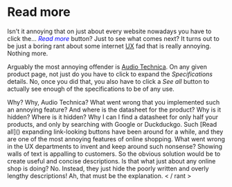 # Read more

Isn't it annoying that on just about every website nowadays you have to click
the<span id="dots">...</span> <span onclick="ToggleState()" id="myBtn"
style="color:blue;cursor:pointer"><em>Read more</em></span> <span
id="readmore0">button? Just to see what comes next? It turns out to be just a
boring rant about some internet
[UX](https://en.wikipedia.org/wiki/User_experience) fad that is really
annoying. Nothing more. </span>

<span id="readmore1"> Arguably the most annoying offender is [Audio
Technica](https://www.audio-technica.com). On any given product page, not just do you
have to click to expand the *Specifications* details. No, once you did that,
you also have to click a *See all* button to actually see enough of the
specifications to be of any use.</span>

<span id="readmore2">
Why? Why, Audio Technica? What went wrong that you
implemented such an annoying feature? And where is the datasheet for the
product? Why is it hidden? Where is it hidden? Why I can I find a datasheet for
only half your products, and only by searching with Google or Duckduckgo.
</span>

<span id="readmore3">
Such [Read all]() expanding link-looking buttons have been around for a while,
and they are one of the most annoying features of online shopping. What went
wrong in the UX departments to invent and keep around such nonsense?
</span>

<span id="readmore4">
Showing walls of text is appalling to customers. So the obvious solution would
be to create useful and concise descriptions.
</span>

<span id="readmore5">
Is that what just about any online shop is doing? No. Instead, they just hide
the poorly written and overly lengthy descriptions! Ah, that must be the
explanation.
</span>

<span id="readmore6">
    < / rant >
</span>

<script language="JavaScript">
<!-- hide this script from old browsers
function ReadMoreChanger(newstate)
{
  var dots = document.getElementById("dots")
  var btnText = document.getElementById("myBtn")
  var moreText0 = document.getElementById("readmore0")
  var moreText1 = document.getElementById("readmore1")
  var moreText2 = document.getElementById("readmore2")
  var moreText3 = document.getElementById("readmore3")
  var moreText4 = document.getElementById("readmore4")
  var moreText5 = document.getElementById("readmore5")
  var moreText6 = document.getElementById("readmore6")

  if (newstate === "none") {
    dots.style.display = "inline";
    btnText.innerHTML = "<em>Read more</em>";
    moreText0.style.display = "none";
    moreText1.style.display = "none";
    moreText2.style.display = "none";
    moreText3.style.display = "none";
    moreText4.style.display = "none";
    moreText5.style.display = "none";
    moreText6.style.display = "none";
  } else {
    dots.style.display = "none";
    btnText.innerHTML = "<em>read less</em>";
    moreText0.style.display = "inline";
    moreText1.style.display = "inline";
    moreText2.style.display = "inline";
    moreText3.style.display = "inline";
    moreText4.style.display = "inline";
    moreText5.style.display = "inline";
    moreText6.style.display = "inline";
  }
}
function ToggleState() {
  var dots = document.getElementById("dots")
  if (dots.style.display === "none") {
    ReadMoreChanger("none");
  } else {
    ReadMoreChanger("inline");
  }
}
function InitState() {
  ReadMoreChanger("none")
}
window.onload = InitState;
// done hiding from old browsers -->
</script>

